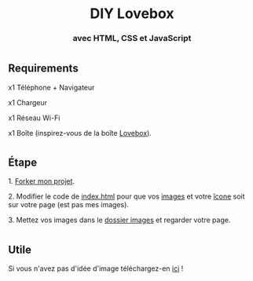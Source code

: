 <h1 align="center"> DIY Lovebox </h1>
<h3 align="center"> avec HTML, CSS et JavaScript </h3>

#

<h2> Requirements </h2>

<p> x1 Téléphone + Navigateur </p>
<p> x1 Chargeur </p>
<p> x1 Réseau Wi-Fi </p>
<p> x1 Boîte (inspirez-vous de la boîte <a href="assets/images/lovebox.png?raw=true">Lovebox</a>). </p>

#

<h2> Étape </h2>

<p> 1. <a href="https://github.com/LeBazarDeBryan/DIY_Lovebox/fork">Forker mon projet</a>. </p>
<p> 2. Modifier le code de <a href="index.html">index.html</a> pour que vos <a href="index.html#L36-L39">images</a> et votre <a href="index.html#L6-L8">îcone</a> soit sur votre page (est pas mes images). </p>
<p> 3. Mettez vos images dans le <a href="images">dossier images</a> et regarder votre page. </p>

#

<h2> Utile </h2>

<p> Si vous n'avez pas d'idée d'image téléchargez-en <a href="database">ici</a> ! </p>
